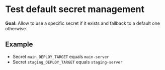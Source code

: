 # Test default secret management

**Goal:** Allow to use a specific secret if it exists and fallback to a default one otherwise.

## Example

- Secret `main_DEPLOY_TARGET` equals `main-server`
- Secret `staging_DEPLOY_TARGET` equals `staging-server`
